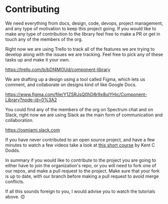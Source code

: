 # Contributing

We need everything from docs, design, code, devops, project management, and any type of motivation to keep this project going. If you would like to make any type of contribution to the library feel free to make a PR or get in touch any of the members of the org.

Right now we are using Trello to track all of the features we are trying to develop along with the issues we are tracking. Feel free to pick any of these tasks up and make it your own. 

https://trello.com/b/bDf4MOUd/component-library

We are drafting up a design using a tool called Figma, which lets us comment, and collaborate on designs kind of like Google Docs.

https://www.figma.com/file/Y1ZSRJsQ0hD8r9x8ulYHic/Component-Library?node-id=0%3A2

You could find any of the members of the org on Spectrum chat and on Slack, right now we are using Slack as the main form of communication and collaboration. 

https://osmiami.slack.com

If you have never contributed to an open source project, and have a few minutes to watch a few videos take a look at [this short course](https://egghead.io/courses/how-to-contribute-to-an-open-source-project-on-github) by Kent C Dodds.

In summary if you would like to contribute to the project you are going to either have to join the organization's repo, or you will need to fork one of our repos, and make a pull request to the project. Make sure that your fork is up to date, with our branch before making a pull request to avoid merge conflicts. 

If all this sounds foreign to you, I would advise you to watch the tutorials above. 😊



